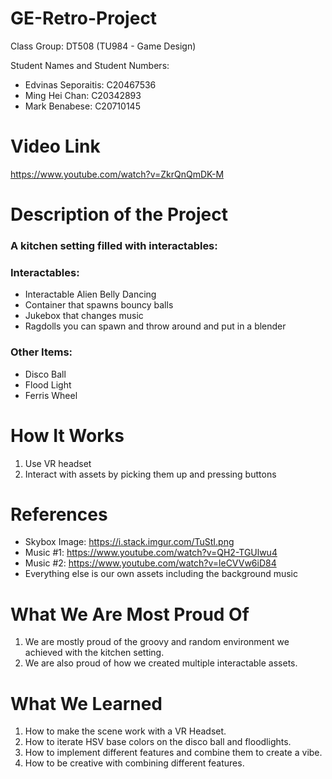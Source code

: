 # GE-Retro-Project

Class Group: DT508 (TU984 - Game Design)

Student Names and Student Numbers:
- Edvinas Seporaitis: C20467536
- Ming Hei Chan: C20342893
- Mark Benabese: C20710145

# Video Link
https://www.youtube.com/watch?v=ZkrQnQmDK-M

# Description of the Project
### A kitchen setting filled with interactables:
### Interactables:
- Interactable Alien Belly Dancing
- Container that spawns bouncy balls
- Jukebox that changes music
- Ragdolls you can spawn and throw around and put in a blender

### Other Items:
- Disco Ball
- Flood Light
- Ferris Wheel

# How It Works
1) Use VR headset
2) Interact with assets by picking them up and pressing buttons

# References
- Skybox Image: https://i.stack.imgur.com/TuStI.png
- Music #1: https://www.youtube.com/watch?v=QH2-TGUlwu4
- Music #2: https://www.youtube.com/watch?v=leCVVw6iD84
- Everything else is our own assets including the background music

# What We Are Most Proud Of
1) We are mostly proud of the groovy and random environment we achieved with the kitchen setting. 
2) We are also proud of how we created multiple interactable assets.

# What We Learned
1) How to make the scene work with a VR Headset.
2) How to iterate HSV base colors on the disco ball and floodlights.
3) How to implement different features and combine them to create a vibe.
4) How to be creative with combining different features.
